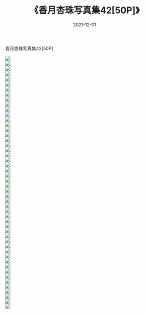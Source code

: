 ﻿---
layout: post
title:  《香月杏珠写真集42[50P]》
date:   2021-12-01
img: http://pic.660000.xyz/1:/性感/2021/香月杏珠写真集42[50P]/000.jpg
categories: [美女, 清纯, 唯美]
---

香月杏珠写真集42[50P]

  ![](http://pic.660000.xyz/1:/性感/2021/香月杏珠写真集42[50P]/001.jpg) <br> ![](http://pic.660000.xyz/1:/性感/2021/香月杏珠写真集42[50P]/002.jpg) <br> ![](http://pic.660000.xyz/1:/性感/2021/香月杏珠写真集42[50P]/003.jpg) <br> ![](http://pic.660000.xyz/1:/性感/2021/香月杏珠写真集42[50P]/004.jpg) <br> ![](http://pic.660000.xyz/1:/性感/2021/香月杏珠写真集42[50P]/005.jpg) <br> ![](http://pic.660000.xyz/1:/性感/2021/香月杏珠写真集42[50P]/006.jpg) <br> ![](http://pic.660000.xyz/1:/性感/2021/香月杏珠写真集42[50P]/007.jpg) <br> ![](http://pic.660000.xyz/1:/性感/2021/香月杏珠写真集42[50P]/008.jpg) <br> ![](http://pic.660000.xyz/1:/性感/2021/香月杏珠写真集42[50P]/009.jpg) <br> ![](http://pic.660000.xyz/1:/性感/2021/香月杏珠写真集42[50P]/010.jpg) <br> ![](http://pic.660000.xyz/1:/性感/2021/香月杏珠写真集42[50P]/011.jpg) <br> ![](http://pic.660000.xyz/1:/性感/2021/香月杏珠写真集42[50P]/012.jpg) <br> ![](http://pic.660000.xyz/1:/性感/2021/香月杏珠写真集42[50P]/013.jpg) <br> ![](http://pic.660000.xyz/1:/性感/2021/香月杏珠写真集42[50P]/014.jpg) <br> ![](http://pic.660000.xyz/1:/性感/2021/香月杏珠写真集42[50P]/015.jpg) <br> ![](http://pic.660000.xyz/1:/性感/2021/香月杏珠写真集42[50P]/016.jpg) <br> ![](http://pic.660000.xyz/1:/性感/2021/香月杏珠写真集42[50P]/017.jpg) <br> ![](http://pic.660000.xyz/1:/性感/2021/香月杏珠写真集42[50P]/018.jpg) <br> ![](http://pic.660000.xyz/1:/性感/2021/香月杏珠写真集42[50P]/019.jpg) <br> ![](http://pic.660000.xyz/1:/性感/2021/香月杏珠写真集42[50P]/020.jpg) <br> ![](http://pic.660000.xyz/1:/性感/2021/香月杏珠写真集42[50P]/021.jpg) <br> ![](http://pic.660000.xyz/1:/性感/2021/香月杏珠写真集42[50P]/022.jpg) <br> ![](http://pic.660000.xyz/1:/性感/2021/香月杏珠写真集42[50P]/023.jpg) <br> ![](http://pic.660000.xyz/1:/性感/2021/香月杏珠写真集42[50P]/024.jpg) <br> ![](http://pic.660000.xyz/1:/性感/2021/香月杏珠写真集42[50P]/025.jpg) <br> ![](http://pic.660000.xyz/1:/性感/2021/香月杏珠写真集42[50P]/026.jpg) <br> ![](http://pic.660000.xyz/1:/性感/2021/香月杏珠写真集42[50P]/027.jpg) <br> ![](http://pic.660000.xyz/1:/性感/2021/香月杏珠写真集42[50P]/028.jpg) <br> ![](http://pic.660000.xyz/1:/性感/2021/香月杏珠写真集42[50P]/029.jpg) <br> ![](http://pic.660000.xyz/1:/性感/2021/香月杏珠写真集42[50P]/030.jpg) <br> ![](http://pic.660000.xyz/1:/性感/2021/香月杏珠写真集42[50P]/031.jpg) <br> ![](http://pic.660000.xyz/1:/性感/2021/香月杏珠写真集42[50P]/032.jpg) <br> ![](http://pic.660000.xyz/1:/性感/2021/香月杏珠写真集42[50P]/033.jpg) <br> ![](http://pic.660000.xyz/1:/性感/2021/香月杏珠写真集42[50P]/034.jpg) <br> ![](http://pic.660000.xyz/1:/性感/2021/香月杏珠写真集42[50P]/035.jpg) <br> ![](http://pic.660000.xyz/1:/性感/2021/香月杏珠写真集42[50P]/036.jpg) <br> ![](http://pic.660000.xyz/1:/性感/2021/香月杏珠写真集42[50P]/037.jpg) <br> ![](http://pic.660000.xyz/1:/性感/2021/香月杏珠写真集42[50P]/038.jpg) <br> ![](http://pic.660000.xyz/1:/性感/2021/香月杏珠写真集42[50P]/039.jpg) <br> ![](http://pic.660000.xyz/1:/性感/2021/香月杏珠写真集42[50P]/040.jpg) <br> ![](http://pic.660000.xyz/1:/性感/2021/香月杏珠写真集42[50P]/041.jpg) <br> ![](http://pic.660000.xyz/1:/性感/2021/香月杏珠写真集42[50P]/042.jpg) <br> ![](http://pic.660000.xyz/1:/性感/2021/香月杏珠写真集42[50P]/043.jpg) <br> ![](http://pic.660000.xyz/1:/性感/2021/香月杏珠写真集42[50P]/044.jpg) <br> ![](http://pic.660000.xyz/1:/性感/2021/香月杏珠写真集42[50P]/045.jpg) <br> ![](http://pic.660000.xyz/1:/性感/2021/香月杏珠写真集42[50P]/046.jpg) <br> ![](http://pic.660000.xyz/1:/性感/2021/香月杏珠写真集42[50P]/047.jpg) <br> ![](http://pic.660000.xyz/1:/性感/2021/香月杏珠写真集42[50P]/048.jpg) <br> ![](http://pic.660000.xyz/1:/性感/2021/香月杏珠写真集42[50P]/049.jpg) <br> ![](http://pic.660000.xyz/1:/性感/2021/香月杏珠写真集42[50P]/050.jpg) <br>